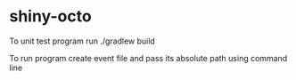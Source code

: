 # shiny-octo
To unit test program run ./gradlew build

To run program create event file and pass its absolute path using command line
